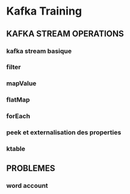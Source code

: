 # Kafka Training

## KAFKA STREAM OPERATIONS
### kafka stream basique
### filter
### mapValue
### flatMap
### forEach
### peek et externalisation des properties 
### ktable

## PROBLEMES
### word account

